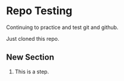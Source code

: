 # Repo Testing

Continuing to practice and test git and github.

Just cloned this repo.

## New Section

1. This is a step.